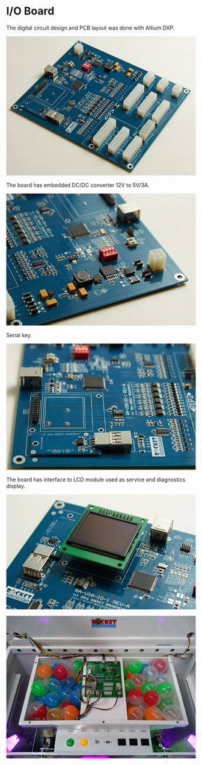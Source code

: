 # I/O Board

The digital circuit design and PCB layout was done with Altium DXP.

![RA IO Board](/projects/ra_io_board2/img_pcb.jpg)

The board has embedded DC/DC converter 12V to 5V/3A.

![RA IO Board - DC/DC converter](/projects/ra_io_board2/img_dcdc.jpg)

Serial key.

![RA IO Board - Serial Key](/projects/ra_io_board2/img_key.jpg)

The board has interface to LCD module used as service and diagnostics display.

![RA IO Board - Service Display](/projects/ra_io_board2/img_display.jpg)

![RA IO Board - Service Display](/projects/ra_io_board2/img_cabinet.jpg)
